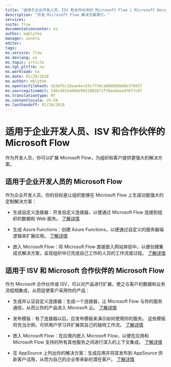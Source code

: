 ```yaml
---
title: "适用于企业开发人员、ISV 和合作伙伴的 Microsoft Flow | Microsoft Docs"
description: "开发 Microsoft Flow 解决方案简介。"
services: 
suite: flow
documentationcenter: na
author: mgblythe
manager: anneta
editor: 
tags: 
ms.service: flow
ms.devlang: na
ms.topic: article
ms.tgt_pltfrm: na
ms.workload: na
ms.date: 01/29/2018
ms.author: mblythe
ms.openlocfilehash: d24d7bc18aae4ecd3c7734ca066669b68e376937
ms.sourcegitcommit: 2d6cd915a666e9032882871f70aadaea4f877c6f
ms.translationtype: HT
ms.contentlocale: zh-CN
ms.lasthandoff: 01/30/2018
---
```

# <a name="microsoft-flow-for-enterprise-developers-isvs-and-partners"></a>适用于企业开发人员、ISV 和合作伙伴的 Microsoft Flow

作为开发人员，你可以扩展 Microsoft Flow，为组织和客户提供更强大的解决方案。

## <a name="microsoft-flow-for-enterprise-developers"></a>适用于企业开发人员的 Microsoft Flow

作为企业开发人员，你的目标是让组织能够在 Microsoft Flow 上生成功能强大的定制解决方案：

- 生成自定义连接器：开发自定义连接器，以便通过 Microsoft Flow 连接到组织的数据和 Web 服务。 [了解详情](https://docs.microsoft.com/connectors/custom-connectors/)

- 生成 Azure Functions：创建 Azure Functions，以便通过自定义的服务器端逻辑来扩展应用。 [了解详情](https://docs.microsoft.com/azure/azure-functions/functions-flow-scenario)

- 嵌入 Microsoft Flow：将 Microsoft Flow 直接嵌入网站体验中，以便创建集成式解决方案，呈现组织中已完成自己工作的人员的工作流或过程。 [了解详情](embed-flow-dev.md)

## <a name="microsoft-flow-for-isvs-and-microsoft-partners"></a>适用于 ISV 和 Microsoft 合作伙伴的 Microsoft Flow

作为 Microsoft 合作伙伴或 ISV，可以对产品进行扩展，使之与客户的数据和业务流程相集成，从而促使客户采用你的产品：

- 生成并认证自定义连接器：生成一个连接器，让 Microsoft Flow 与你的服务通信，从而让你的产品进入 Microsoft 云。 [了解详情](https://docs.microsoft.com/connectors/custom-connectors/submit-certification)

- 发布模板：有了连接器以后，应发布模板来演示如何使用你的服务。 这些模板将充当示例，可供用户学习并扩展其自己的独特工作流。 [了解详情](publish-a-template.md)

- 嵌入 Microsoft Flow：在应用内嵌入 Microsoft Flow，以便在应用和 Microsoft Flow 支持的所有其他服务之间进行深入的上下文集成。 [了解详情](embed-flow-dev.md)

- 在 AppSource 上列出你的解决方案：生成应用并将其发布到 AppSource 供新客户试用，从而为自己的企业带来新的潜在客户。 [了解详情](dev-appsource-test-drive.md)


